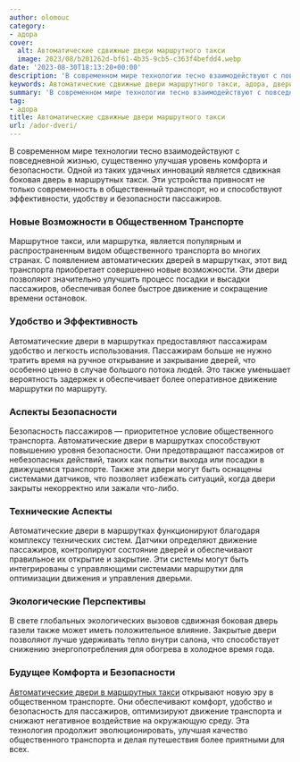 ```yaml
---
author: olomouc
category:
- адора
cover:
  alt: Автоматические сдвижные двери маршрутного такси
  image: 2023/08/b201262d-bf61-4b35-9cb5-c363f4befdd4.webp
date: '2023-08-30T18:13:20+00:00'
description: 'В современном мире технологии тесно взаимодействуют с повседневной жизнью, существенно улучшая уровень комфорта и безопасности. Одной из таких удачных...'
keywords: Автоматические сдвижные двери маршрутного такси, адора, двери, пассажиров, безопасности, транспорта, маршрутках, движение, автоматические, такси, транспорте, общественного, дверей, удобство, также, улучшая, комфорта
summary: 'В современном мире технологии тесно взаимодействуют с повседневной жизнью, существенно улучшая уровень комфорта и безопасности. Одной из таких удачных...'
tag:
- адора
title: Автоматические сдвижные двери маршрутного такси
url: /ador-dveri/
---
```


В современном мире технологии тесно взаимодействуют с повседневной жизнью, существенно улучшая уровень комфорта и безопасности. Одной из таких удачных инноваций является сдвижная боковая дверь в маршрутных такси. Эти устройства привносят не только современность в общественный транспорт, но и способствуют эффективности, удобству и безопасности пассажиров.

### **Новые Возможности в Общественном Транспорте**

Маршрутное такси, или маршрутка, является популярным и распространенным видом общественного транспорта во многих странах. С появлением автоматических дверей в маршрутках, этот вид транспорта приобретает совершенно новые возможности. Эти двери позволяют значительно улучшить процесс посадки и высадки пассажиров, обеспечивая более быстрое движение и сокращение времени остановок.

### **Удобство и Эффективность**

Автоматические двери в маршрутках предоставляют пассажирам удобство и легкость использования. Пассажирам больше не нужно тратить время на ручное открывание и закрывание дверей, что особенно ценно в случае большого потока людей. Это также уменьшает вероятность задержек и обеспечивает более оперативное движение маршрутки по маршруту.

### **Аспекты Безопасности**

Безопасность пассажиров — приоритетное условие общественного транспорта. Автоматические двери в маршрутках способствуют повышению уровня безопасности. Они предотвращают пассажиров от небезопасных действий, таких как попытки выхода или посадки в движущемся транспорте. Также эти двери могут быть оснащены системами датчиков, что позволяет избежать ситуаций, когда двери закрыты некорректно или зажали что-либо.

### **Технические Аспекты**

Автоматические двери в маршрутках функционируют благодаря комплексу технических систем. Датчики определяют движение пассажиров, контролируют состояние дверей и обеспечивают правильное их открытие и закрытие. Эти системы могут быть интегрированы с управляющими системами маршрутки для оптимизации движения и управления дверьми.

### **Экологические Перспективы**

В свете глобальных экологических вызовов сдвижная боковая дверь газели также может иметь положительное влияние. Закрытые двери позволяют лучше удерживать тепло внутри салона, что способствует снижению энергопотребления для обогрева в холодное время года.

### **Будущее Комфорта и Безопасности**

[Автоматические двери в маршрутных такси](https://ador.su/) открывают новую эру в общественном транспорте. Они обеспечивают комфорт, удобство и безопасность для пассажиров, оптимизируют движение транспорта и снижают негативное воздействие на окружающую среду. Эта технология продолжит эволюционировать, улучшая качество общественного транспорта и делая путешествия более приятными для всех.
